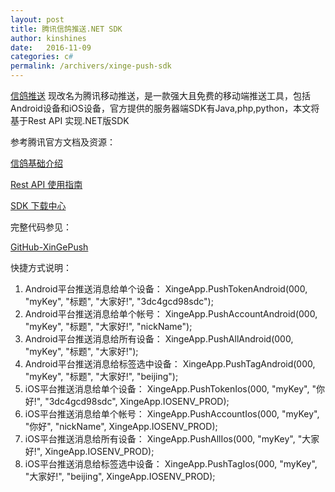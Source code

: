 ```yaml
---
layout: post
title: 腾讯信鸽推送.NET SDK
author: kinshines
date:   2016-11-09
categories: c#
permalink: /archivers/xinge-push-sdk
---
```


<p class="lead"> <a href="http://xg.qq.com/xg">信鸽推送</a> 现改名为腾讯移动推送，是一款强大且免费的移动端推送工具，包括Android设备和iOS设备，官方提供的服务器端SDK有Java,php,python，本文将基于Rest API 实现.NET版SDK</p>

参考腾讯官方文档及资源：  

[信鸽基础介绍](http://developer.qq.com/wiki/xg/%E4%BF%A1%E9%B8%BD%E5%9F%BA%E7%A1%80%E4%BB%8B%E7%BB%8D/%E4%BF%A1%E9%B8%BD%E5%9F%BA%E7%A1%80%E4%BB%8B%E7%BB%8D.html)  

[Rest API 使用指南](http://developer.qq.com/wiki/xg/%E6%9C%8D%E5%8A%A1%E7%AB%AFAPI%E6%8E%A5%E5%85%A5/Rest%20API%20%E4%BD%BF%E7%94%A8%E6%8C%87%E5%8D%97/Rest%20API%20%E4%BD%BF%E7%94%A8%E6%8C%87%E5%8D%97.html)  

[SDK 下载中心](http://xg.qq.com/xg/help/ctr_help/download)

完整代码参见：

[GitHub-XinGePush](https://github.com/kinshines/XinGePush)

快捷方式说明：
1. Android平台推送消息给单个设备：
XingeApp.PushTokenAndroid(000, "myKey", "标题", "大家好!", "3dc4gcd98sdc");
2. Android平台推送消息给单个帐号：
XingeApp.PushAccountAndroid(000, "myKey", "标题", "大家好!", "nickName");
3. Android平台推送消息给所有设备：
XingeApp.PushAllAndroid(000, "myKey", "标题", "大家好!");
4. Android平台推送消息给标签选中设备：
XingeApp.PushTagAndroid(000, "myKey", "标题", "大家好!", "beijing");
5. iOS平台推送消息给单个设备：
XingeApp.PushTokenIos(000, "myKey", "你好!", "3dc4gcd98sdc", XingeApp.IOSENV_PROD);
6. iOS平台推送消息给单个帐号：
XingeApp.PushAccountIos(000, "myKey", "你好", "nickName", XingeApp.IOSENV_PROD);
7. iOS平台推送消息给所有设备：
XingeApp.PushAllIos(000, "myKey", "大家好!", XingeApp.IOSENV_PROD);
8. iOS平台推送消息给标签选中设备：
XingeApp.PushTagIos(000, "myKey", "大家好!", "beijing", XingeApp.IOSENV_PROD);



